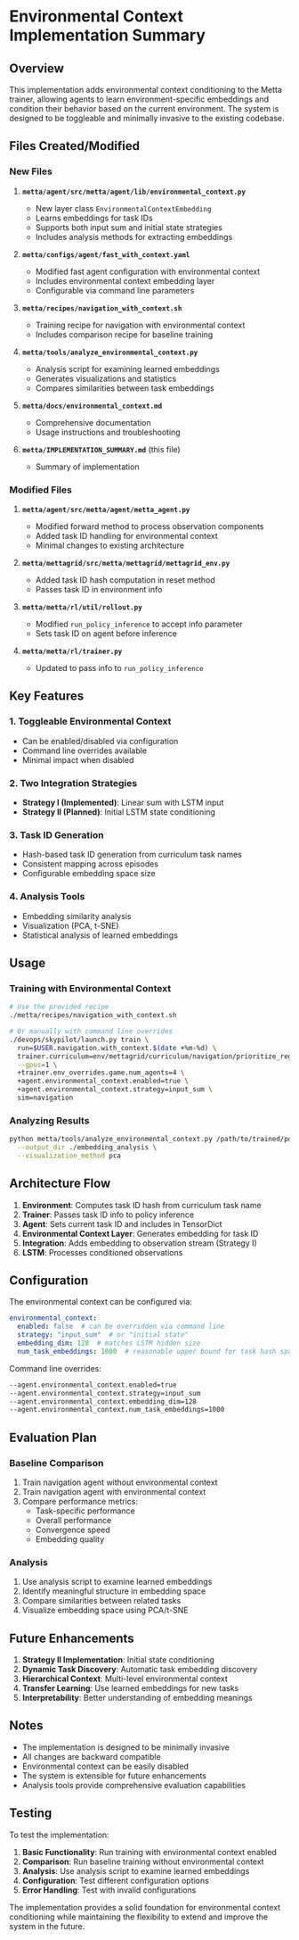 # Environmental Context Implementation Summary

## Overview

This implementation adds environmental context conditioning to the Metta trainer, allowing agents to learn environment-specific embeddings and condition their behavior based on the current environment. The system is designed to be toggleable and minimally invasive to the existing codebase.

## Files Created/Modified

### New Files

1. **`metta/agent/src/metta/agent/lib/environmental_context.py`**
   - New layer class `EnvironmentalContextEmbedding`
   - Learns embeddings for task IDs
   - Supports both input sum and initial state strategies
   - Includes analysis methods for extracting embeddings

2. **`metta/configs/agent/fast_with_context.yaml`**
   - Modified fast agent configuration with environmental context
   - Includes environmental context embedding layer
   - Configurable via command line parameters

3. **`metta/recipes/navigation_with_context.sh`**
   - Training recipe for navigation with environmental context
   - Includes comparison recipe for baseline training

4. **`metta/tools/analyze_environmental_context.py`**
   - Analysis script for examining learned embeddings
   - Generates visualizations and statistics
   - Compares similarities between task embeddings

5. **`metta/docs/environmental_context.md`**
   - Comprehensive documentation
   - Usage instructions and troubleshooting

6. **`metta/IMPLEMENTATION_SUMMARY.md`** (this file)
   - Summary of implementation

### Modified Files

1. **`metta/agent/src/metta/agent/metta_agent.py`**
   - Modified forward method to process observation components
   - Added task ID handling for environmental context
   - Minimal changes to existing architecture

2. **`metta/mettagrid/src/metta/mettagrid/mettagrid_env.py`**
   - Added task ID hash computation in reset method
   - Passes task ID in environment info

3. **`metta/metta/rl/util/rollout.py`**
   - Modified `run_policy_inference` to accept info parameter
   - Sets task ID on agent before inference

4. **`metta/metta/rl/trainer.py`**
   - Updated to pass info to `run_policy_inference`

## Key Features

### 1. Toggleable Environmental Context
- Can be enabled/disabled via configuration
- Command line overrides available
- Minimal impact when disabled

### 2. Two Integration Strategies
- **Strategy I (Implemented)**: Linear sum with LSTM input
- **Strategy II (Planned)**: Initial LSTM state conditioning

### 3. Task ID Generation
- Hash-based task ID generation from curriculum task names
- Consistent mapping across episodes
- Configurable embedding space size

### 4. Analysis Tools
- Embedding similarity analysis
- Visualization (PCA, t-SNE)
- Statistical analysis of learned embeddings

## Usage

### Training with Environmental Context
```bash
# Use the provided recipe
./metta/recipes/navigation_with_context.sh

# Or manually with command line overrides
./devops/skypilot/launch.py train \
  run=$USER.navigation.with_context.$(date +%m-%d) \
  trainer.curriculum=env/mettagrid/curriculum/navigation/prioritize_regressed \
  --gpus=1 \
  +trainer.env_overrides.game.num_agents=4 \
  +agent.environmental_context.enabled=true \
  +agent.environmental_context.strategy=input_sum \
  sim=navigation
```

### Analyzing Results
```bash
python metta/tools/analyze_environmental_context.py /path/to/trained/policy \
  --output_dir ./embedding_analysis \
  --visualization_method pca
```

## Architecture Flow

1. **Environment**: Computes task ID hash from curriculum task name
2. **Trainer**: Passes task ID info to policy inference
3. **Agent**: Sets current task ID and includes in TensorDict
4. **Environmental Context Layer**: Generates embedding for task ID
5. **Integration**: Adds embedding to observation stream (Strategy I)
6. **LSTM**: Processes conditioned observations

## Configuration

The environmental context can be configured via:

```yaml
environmental_context:
  enabled: false  # can be overridden via command line
  strategy: "input_sum"  # or "initial_state"
  embedding_dim: 128  # matches LSTM hidden size
  num_task_embeddings: 1000  # reasonable upper bound for task hash space
```

Command line overrides:
```bash
--agent.environmental_context.enabled=true
--agent.environmental_context.strategy=input_sum
--agent.environmental_context.embedding_dim=128
--agent.environmental_context.num_task_embeddings=1000
```

## Evaluation Plan

### Baseline Comparison
1. Train navigation agent without environmental context
2. Train navigation agent with environmental context
3. Compare performance metrics:
   - Task-specific performance
   - Overall performance
   - Convergence speed
   - Embedding quality

### Analysis
1. Use analysis script to examine learned embeddings
2. Identify meaningful structure in embedding space
3. Compare similarities between related tasks
4. Visualize embedding space using PCA/t-SNE

## Future Enhancements

1. **Strategy II Implementation**: Initial state conditioning
2. **Dynamic Task Discovery**: Automatic task embedding discovery
3. **Hierarchical Context**: Multi-level environmental context
4. **Transfer Learning**: Use learned embeddings for new tasks
5. **Interpretability**: Better understanding of embedding meanings

## Notes

- The implementation is designed to be minimally invasive
- All changes are backward compatible
- Environmental context can be easily disabled
- The system is extensible for future enhancements
- Analysis tools provide comprehensive evaluation capabilities

## Testing

To test the implementation:

1. **Basic Functionality**: Run training with environmental context enabled
2. **Comparison**: Run baseline training without environmental context
3. **Analysis**: Use analysis script to examine learned embeddings
4. **Configuration**: Test different configuration options
5. **Error Handling**: Test with invalid configurations

The implementation provides a solid foundation for environmental context conditioning while maintaining the flexibility to extend and improve the system in the future. 